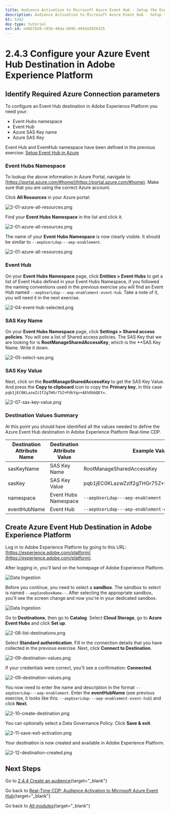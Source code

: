 ```yaml
---
title: Audience Activation to Microsoft Azure Event Hub - Setup the Event Hub RTCDP destination in Adobe Experience Platform
description: Audience Activation to Microsoft Azure Event Hub - Setup the Event Hub RTCDP destination in Adobe Experience Platform
kt: 5342
doc-type: tutorial
exl-id: e48b7b50-c95b-46da-b696-494da3926325
---
```

# 2.4.3 Configure your Azure Event Hub Destination in Adobe Experience Platform

## Identify Required Azure Connection parameters

To configure an Event Hub destination in Adobe Experience Platform you need your:

- Event Hubs namespace
- Event Hub
- Azure SAS Key name
- Azure SAS Key

Event Hub and EventHub namespace have been defined in the previous exercise: [Setup Event Hub in Azure](./ex2.md)

### Event Hubs Namespace
  
To lookup the above information in Azure Portal, navigate to [https://portal.azure.com/#home](https://portal.azure.com/#home). Make sure that you are using the correct Azure account.

Click **All Resources** in your Azure portal:

![2-01-azure-all-resources.png](./images/201azureallresources.png)

Find your **Event Hubs Namespace** in the list and click it.

![2-01-azure-all-resources.png](./images/201azureallresources1.png)

The name of your **Event Hubs Namespace** is now clearly visible. It should be similar to `--aepUserLdap---aep-enablement`.

![2-01-azure-all-resources.png](./images/201azureallresources2.png)

### Event Hub

On your **Event Hubs Namespace** page, click **Entities > Event Hubs** to get a list of Event Hubs defined in your Event Hubs Namespace, if you followed the naming conventions used in the previous exercise you will find an Event Hub named `--aepUserLdap---aep-enablement-event-hub`. Take a note of it, you will need it in the next exercise.
  
![2-04-event-hub-selected.png](./images/204eventhubselected.png)

### SAS Key Name

On your **Event Hubs Namespace** page, click **Settings > Shared access policies**. You will see a list of Shared access policies. The SAS Key that we are looking for is **RootManageSharedAccessKey**, which is the **SAS Key Name. Write it down.

![2-05-select-sas.png](./images/205selectsas.png)

### SAS Key Value

Next, click on the **RootManageSharedAccessKey** to get the SAS Key Value. And press the **Copy to clipboard** icon to copy the **Primary key**, in this case `pqb1jEC0KLazwZzIf2gTHGr75Z+PdkYgv+AEhObbQEY=`.

![2-07-sas-key-value.png](./images/207saskeyvalue.png)

### Destination Values Summary

At this point you should have identified all the values needed to define the Azure Event Hub destination in Adobe Experience Platform Real-time CDP.

| Destination Attribute Name |  Destination Attribute Value | Example Value |
|---|---|---|
|sasKeyName|SAS Key Name|RootManageSharedAccessKey|  
|sasKey|SAS Key Value|pqb1jEC0KLazwZzIf2gTHGr75Z+PdkYgv+AEhObbQEY=|
|namespace|Event Hubs Namespace|`--aepUserLdap---aep-enablement`|
|eventHubName|Event Hub|`--aepUserLdap---aep-enablement-event-hub`| 

## Create Azure Event Hub Destination in Adobe Experience Platform

Log in to Adobe Experience Platform by going to this URL: [https://experience.adobe.com/platform](https://experience.adobe.com/platform).

After logging in, you'll land on the homepage of Adobe Experience Platform.

![Data Ingestion](./../../../../modules/delivery-activation/datacollection/dc1.2/images/home.png)

Before you continue, you need to select a **sandbox**. The sandbox to select is named ``--aepSandboxName--``. After selecting the appropriate sandbox, you'll see the screen change and now you're in your dedicated sandbox.

![Data Ingestion](./../../../../modules/delivery-activation/datacollection/dc1.2/images/sb1.png)

Go to **Destinations**, then go to **Catalog**. Select **Cloud Storage**, go to **Azure Event Hubs** and click **Set up**.

![2-08-list-destinations.png](./images/208listdestinations.png)

Select **Standard authentication**. Fill in the connection details that you have collected in the previous exercise. Next, click **Connect to Destination**.

![2-09-destination-values.png](./images/209destinationvalues.png)

If your credentials were correct, you'll see a confirmation: **Connected**. 

![2-09-destination-values.png](./images/209destinationvaluesa.png)

You now need to enter the name and description in the format `--aepUserLdap---aep-enablement`. Enter the **eventHubName** (see previous exercise, it looks like this: `--aepUserLdap---aep-enablement-event-hub`) and click **Next**.
  
![2-10-create-destination.png](./images/210createdestination.png)

You can optionally select a Data Governance Policy. Click **Save & exit**.

![2-11-save-exit-activation.png](./images/211saveexitactivation.png)

Your destination is now created and available in Adobe Experience Platform.

![2-12-destination-created.png](./images/212destinationcreated.png)

## Next Steps

Go to [2.4.4 Create an audience](./ex4.md){target="_blank"}

Go back to [Real-Time CDP: Audience Activation to Microsoft Azure Event Hub](./segment-activation-microsoft-azure-eventhub.md){target="_blank"}

Go back to [All modules](./../../../../overview.md){target="_blank"}

